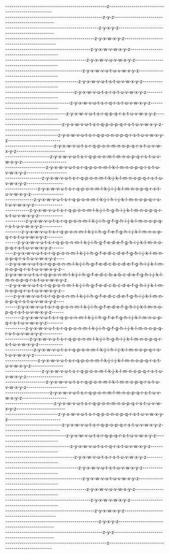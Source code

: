 --------------------------------------------------z--------------------------------------------------<br>
------------------------------------------------z-y-z------------------------------------------------<br>
----------------------------------------------z-y-x-y-z----------------------------------------------<br>
--------------------------------------------z-y-x-w-x-y-z--------------------------------------------<br>
------------------------------------------z-y-x-w-v-w-x-y-z------------------------------------------<br>
----------------------------------------z-y-x-w-v-u-v-w-x-y-z----------------------------------------<br>
--------------------------------------z-y-x-w-v-u-t-u-v-w-x-y-z--------------------------------------<br>
------------------------------------z-y-x-w-v-u-t-s-t-u-v-w-x-y-z------------------------------------<br>
----------------------------------z-y-x-w-v-u-t-s-r-s-t-u-v-w-x-y-z----------------------------------<br>
--------------------------------z-y-x-w-v-u-t-s-r-q-r-s-t-u-v-w-x-y-z--------------------------------<br>
------------------------------z-y-x-w-v-u-t-s-r-q-p-q-r-s-t-u-v-w-x-y-z------------------------------<br>
----------------------------z-y-x-w-v-u-t-s-r-q-p-o-p-q-r-s-t-u-v-w-x-y-z----------------------------<br>
--------------------------z-y-x-w-v-u-t-s-r-q-p-o-n-o-p-q-r-s-t-u-v-w-x-y-z--------------------------<br>
------------------------z-y-x-w-v-u-t-s-r-q-p-o-n-m-n-o-p-q-r-s-t-u-v-w-x-y-z------------------------<br>
----------------------z-y-x-w-v-u-t-s-r-q-p-o-n-m-l-m-n-o-p-q-r-s-t-u-v-w-x-y-z----------------------<br>
--------------------z-y-x-w-v-u-t-s-r-q-p-o-n-m-l-k-l-m-n-o-p-q-r-s-t-u-v-w-x-y-z--------------------<br>
------------------z-y-x-w-v-u-t-s-r-q-p-o-n-m-l-k-j-k-l-m-n-o-p-q-r-s-t-u-v-w-x-y-z------------------<br>
----------------z-y-x-w-v-u-t-s-r-q-p-o-n-m-l-k-j-i-j-k-l-m-n-o-p-q-r-s-t-u-v-w-x-y-z----------------<br>
--------------z-y-x-w-v-u-t-s-r-q-p-o-n-m-l-k-j-i-h-i-j-k-l-m-n-o-p-q-r-s-t-u-v-w-x-y-z--------------<br>
------------z-y-x-w-v-u-t-s-r-q-p-o-n-m-l-k-j-i-h-g-h-i-j-k-l-m-n-o-p-q-r-s-t-u-v-w-x-y-z------------<br>
----------z-y-x-w-v-u-t-s-r-q-p-o-n-m-l-k-j-i-h-g-f-g-h-i-j-k-l-m-n-o-p-q-r-s-t-u-v-w-x-y-z----------<br>
--------z-y-x-w-v-u-t-s-r-q-p-o-n-m-l-k-j-i-h-g-f-e-f-g-h-i-j-k-l-m-n-o-p-q-r-s-t-u-v-w-x-y-z--------<br>
------z-y-x-w-v-u-t-s-r-q-p-o-n-m-l-k-j-i-h-g-f-e-d-e-f-g-h-i-j-k-l-m-n-o-p-q-r-s-t-u-v-w-x-y-z------<br>
----z-y-x-w-v-u-t-s-r-q-p-o-n-m-l-k-j-i-h-g-f-e-d-c-d-e-f-g-h-i-j-k-l-m-n-o-p-q-r-s-t-u-v-w-x-y-z----<br>
--z-y-x-w-v-u-t-s-r-q-p-o-n-m-l-k-j-i-h-g-f-e-d-c-b-c-d-e-f-g-h-i-j-k-l-m-n-o-p-q-r-s-t-u-v-w-x-y-z--<br>
z-y-x-w-v-u-t-s-r-q-p-o-n-m-l-k-j-i-h-g-f-e-d-c-b-a-b-c-d-e-f-g-h-i-j-k-l-m-n-o-p-q-r-s-t-u-v-w-x-y-z<br>
--z-y-x-w-v-u-t-s-r-q-p-o-n-m-l-k-j-i-h-g-f-e-d-c-b-c-d-e-f-g-h-i-j-k-l-m-n-o-p-q-r-s-t-u-v-w-x-y-z--<br>
----z-y-x-w-v-u-t-s-r-q-p-o-n-m-l-k-j-i-h-g-f-e-d-c-d-e-f-g-h-i-j-k-l-m-n-o-p-q-r-s-t-u-v-w-x-y-z----<br>
------z-y-x-w-v-u-t-s-r-q-p-o-n-m-l-k-j-i-h-g-f-e-d-e-f-g-h-i-j-k-l-m-n-o-p-q-r-s-t-u-v-w-x-y-z------<br>
--------z-y-x-w-v-u-t-s-r-q-p-o-n-m-l-k-j-i-h-g-f-e-f-g-h-i-j-k-l-m-n-o-p-q-r-s-t-u-v-w-x-y-z--------<br>
----------z-y-x-w-v-u-t-s-r-q-p-o-n-m-l-k-j-i-h-g-f-g-h-i-j-k-l-m-n-o-p-q-r-s-t-u-v-w-x-y-z----------<br>
------------z-y-x-w-v-u-t-s-r-q-p-o-n-m-l-k-j-i-h-g-h-i-j-k-l-m-n-o-p-q-r-s-t-u-v-w-x-y-z------------<br>
--------------z-y-x-w-v-u-t-s-r-q-p-o-n-m-l-k-j-i-h-i-j-k-l-m-n-o-p-q-r-s-t-u-v-w-x-y-z--------------<br>
----------------z-y-x-w-v-u-t-s-r-q-p-o-n-m-l-k-j-i-j-k-l-m-n-o-p-q-r-s-t-u-v-w-x-y-z----------------<br>
------------------z-y-x-w-v-u-t-s-r-q-p-o-n-m-l-k-j-k-l-m-n-o-p-q-r-s-t-u-v-w-x-y-z------------------<br>
--------------------z-y-x-w-v-u-t-s-r-q-p-o-n-m-l-k-l-m-n-o-p-q-r-s-t-u-v-w-x-y-z--------------------<br>
----------------------z-y-x-w-v-u-t-s-r-q-p-o-n-m-l-m-n-o-p-q-r-s-t-u-v-w-x-y-z----------------------<br>
------------------------z-y-x-w-v-u-t-s-r-q-p-o-n-m-n-o-p-q-r-s-t-u-v-w-x-y-z------------------------<br>
--------------------------z-y-x-w-v-u-t-s-r-q-p-o-n-o-p-q-r-s-t-u-v-w-x-y-z--------------------------<br>
----------------------------z-y-x-w-v-u-t-s-r-q-p-o-p-q-r-s-t-u-v-w-x-y-z----------------------------<br>
------------------------------z-y-x-w-v-u-t-s-r-q-p-q-r-s-t-u-v-w-x-y-z------------------------------<br>
--------------------------------z-y-x-w-v-u-t-s-r-q-r-s-t-u-v-w-x-y-z--------------------------------<br>
----------------------------------z-y-x-w-v-u-t-s-r-s-t-u-v-w-x-y-z----------------------------------<br>
------------------------------------z-y-x-w-v-u-t-s-t-u-v-w-x-y-z------------------------------------<br>
--------------------------------------z-y-x-w-v-u-t-u-v-w-x-y-z--------------------------------------<br>
----------------------------------------z-y-x-w-v-u-v-w-x-y-z----------------------------------------<br>
------------------------------------------z-y-x-w-v-w-x-y-z------------------------------------------<br>
--------------------------------------------z-y-x-w-x-y-z--------------------------------------------<br>
----------------------------------------------z-y-x-y-z----------------------------------------------<br>
------------------------------------------------z-y-z------------------------------------------------<br>
--------------------------------------------------z--------------------------------------------------<br>